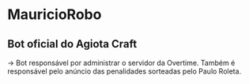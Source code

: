 # MauricioRobo
## Bot oficial do Agiota Craft

-> Bot responsável por administrar o servidor da Overtime. Também é responsável
pelo anúncio das penalidades sorteadas pelo Paulo Roleta.